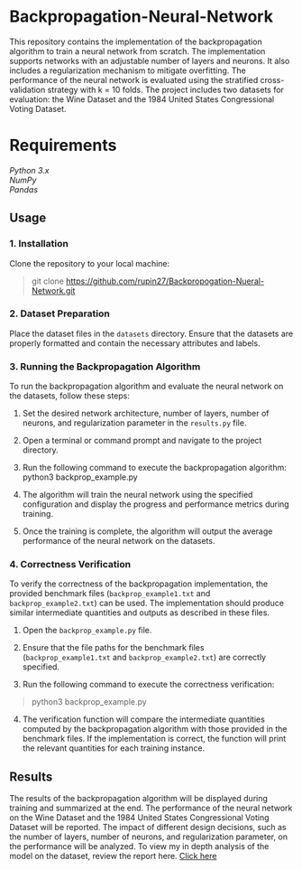 # Backpropagation-Neural-Network
This repository contains the implementation of the backpropagation algorithm to train a neural network from scratch. The implementation supports networks with an adjustable number of layers and neurons. It also includes a regularization mechanism to mitigate overfitting. The performance of the neural network is evaluated using the stratified cross-validation strategy with k = 10 folds. The project includes two datasets for evaluation: the Wine Dataset and the 1984 United States Congressional Voting Dataset.

# Requirements
<p>
  <i>Python 3.x</i><br>
  <i>NumPy</i><br>
  <i>Pandas</i>
</p>

## Usage

### 1. Installation
Clone the repository to your local machine:
> git clone https://github.com/rupin27/Backpropogation-Nueral-Network.git
### 2. Dataset Preparation
Place the dataset files in the `datasets` directory. Ensure that the datasets are properly formatted and contain the necessary attributes and labels.

### 3. Running the Backpropagation Algorithm
To run the backpropagation algorithm and evaluate the neural network on the datasets, follow these steps:
1. Set the desired network architecture, number of layers, number of neurons, and regularization parameter in the `results.py` file.

2. Open a terminal or command prompt and navigate to the project directory.

3. Run the following command to execute the backpropagation algorithm:
python3 backprop_example.py
4. The algorithm will train the neural network using the specified configuration and display the progress and performance metrics during training.

5. Once the training is complete, the algorithm will output the average performance of the neural network on the datasets.

### 4. Correctness Verification
To verify the correctness of the backpropagation implementation, the provided benchmark files (`backprop_example1.txt` and `backprop_example2.txt`) can be used. The implementation should produce similar intermediate quantities and outputs as described in these files.

1. Open the `backprop_example.py` file.

2. Ensure that the file paths for the benchmark files (`backprop_example1.txt` and `backprop_example2.txt`) are correctly specified.

3. Run the following command to execute the correctness verification:
> python3 backprop_example.py
4. The verification function will compare the intermediate quantities computed by the backpropagation algorithm with those provided in the benchmark files. If the implementation is correct, the function will print the relevant quantities for each training instance.

## Results

The results of the backpropagation algorithm will be displayed during training and summarized at the end. The performance of the neural network on the Wine Dataset and the 1984 United States Congressional Voting Dataset will be reported. The impact of different design decisions, such as the number of layers, number of neurons, and regularization parameter, on the performance will be analyzed. To view my in depth analysis of the model on the dataset, review the report here. [Click here](/Report.pdf)

